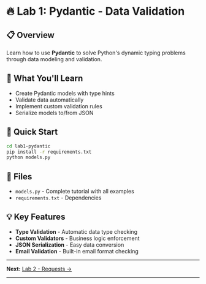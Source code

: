 # 🔥 Lab 1: Pydantic - Data Validation

## 📋 Overview
Learn how to use **Pydantic** to solve Python's dynamic typing problems through data modeling and validation.

## 🎯 What You'll Learn
- Create Pydantic models with type hints
- Validate data automatically
- Implement custom validation rules
- Serialize models to/from JSON

## 🚀 Quick Start

```bash
cd lab1-pydantic
pip install -r requirements.txt
python models.py
```

## 📁 Files
- `models.py` - Complete tutorial with all examples
- `requirements.txt` - Dependencies

## 💡 Key Features
- **Type Validation** - Automatic data type checking
- **Custom Validators** - Business logic enforcement  
- **JSON Serialization** - Easy data conversion
- **Email Validation** - Built-in email format checking

---

**Next:** [Lab 2 - Requests →](../lab2-requests)

---